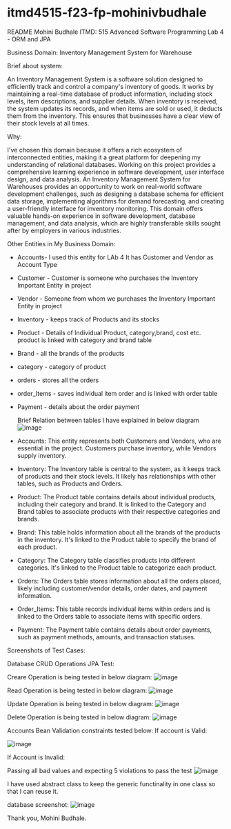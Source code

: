 # itmd4515-f23-fp-mohinivbudhale
 README
                                                                            Mohini Budhale
                                                                ITMD: 515 Advanced Software Programming
                                                                          Lab 4 - ORM and JPA

Business Domain: Inventory Management System for Warehouse

Brief about system:

An Inventory Management System is a software solution designed to efficiently track and control a company's inventory of goods. It works by maintaining a real-time database of product information, including stock levels, item descriptions, and supplier details. When inventory is received, the system updates its records, and when items are sold or used, it deducts them from the inventory. This ensures that businesses have a clear view of their stock levels at all times.

Why:

I've chosen this domain because it offers a rich ecosystem of interconnected entities, making it a great platform for deepening my understanding of relational databases. Working on this project provides a comprehensive learning experience in software development, user interface design, and data analysis. An Inventory Management System for Warehouses provides an opportunity to work on real-world software development challenges, such as designing a database schema for efficient data storage, implementing algorithms for demand forecasting, and creating a user-friendly interface for inventory monitoring. This domain offers valuable hands-on experience in software development, database management, and data analysis, which are highly transferable skills sought after by employers in various industries. 


Other Entities in My Business Domain:
- Accounts- I used this entity for LAb 4 It has Customer and Vendor as Account Type
- Customer - Customer is someone who purchases the Inventory Important Entity in project
- Vendor - Someone from whom we purchases the Inventory Important Entity in project
- Inventory - keeps track of Products and its stocks
- Product - Details of Individual Product, category,brand, cost etc. product is linked with category and brand table
- Brand - all the brands of the products
- category - category of product
- orders - stores all the orders
- order_Items - saves individual item order and is linked with order table
- Payment - details about the order payment

  
  
  Brief Relation between tables I have explained in below diagram
  ![image](https://github.com/itmd4515/itmd4515-f23-fp-mohinivbudhale/assets/143038221/a5e7952a-86d6-4f41-a086-036a64693847)



- Accounts: This entity represents both Customers and Vendors, who are essential in the project. Customers purchase inventory, while Vendors supply inventory.
- Inventory: The Inventory table is central to the system, as it keeps track of products and their stock levels. It likely has relationships with other tables, such as Products and Orders.
- Product: The Product table contains details about individual products, including their category and brand. It is linked to the Category and Brand tables to associate products with their respective categories and brands.
- Brand: This table holds information about all the brands of the products in the inventory. It's linked to the Product table to specify the brand of each product.
- Category: The Category table classifies products into different categories. It's linked to the Product table to categorize each product.
- Orders: The Orders table stores information about all the orders placed, likely including customer/vendor details, order dates, and payment information.
- Order_Items: This table records individual items within orders and is linked to the Orders table to associate items with specific orders.
- Payment: The Payment table contains details about order payments, such as payment methods, amounts, and transaction statuses.

Screenshots of Test Cases:

Database CRUD Operations JPA Test:

Creare Operation is being tested in below diagram:
![image](https://github.com/itmd4515/itmd4515-f23-fp-mohinivbudhale/assets/143038221/30d5ee95-5840-41b7-82e9-4bf44a8ff5f3)


Read Operation is being tested in below diagram:
![image](https://github.com/itmd4515/itmd4515-f23-fp-mohinivbudhale/assets/143038221/d71e2311-4608-477e-a92b-eb67579ea8a6)


Update Operation is being tested in below diagram:
![image](https://github.com/itmd4515/itmd4515-f23-fp-mohinivbudhale/assets/143038221/95bcf689-3e75-4061-abfd-2164747d9bae)


Delete Operation is being tested in below diagram:
![image](https://github.com/itmd4515/itmd4515-f23-fp-mohinivbudhale/assets/143038221/a9dfd78e-9949-4652-8283-8fdb6cf9bc86)


Accounts Bean Validation constraints tested below:
If account is Valid:

![image](https://github.com/itmd4515/itmd4515-f23-fp-mohinivbudhale/assets/143038221/6720b1b0-d4c7-4c2d-8053-7d3780549dc1)

If Account is Invalid:

Passing all bad values and expecting 5 violations to pass the test
![image](https://github.com/itmd4515/itmd4515-f23-fp-mohinivbudhale/assets/143038221/11a2ca3b-9c30-44f4-9097-aecaa4455dd8)


I have used abstract class to keep the generic functinality in one class so that I can reuse it.

database screenshot:
![image](https://github.com/itmd4515/itmd4515-f23-fp-mohinivbudhale/assets/143038221/07ad307c-6af6-4bb4-9cbd-d3bda348c27e)



Thank you,
Mohini Budhale.









  

  
  

